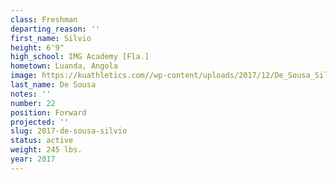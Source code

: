 ```yaml
---
class: Freshman
departing_reason: ''
first_name: Silvio
height: 6'9"
high_school: IMG Academy [Fla.]
hometown: Luanda, Angola
image: https://kuathletics.com//wp-content/uploads/2017/12/De_Sousa_Silvio-768x1024.jpg
last_name: De Sousa
notes: ''
number: 22
position: Forward
projected: ''
slug: 2017-de-sousa-silvio
status: active
weight: 245 lbs.
year: 2017
---
```

